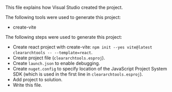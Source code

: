 This file explains how Visual Studio created the project.

The following tools were used to generate this project:
- create-vite

The following steps were used to generate this project:
- Create react project with create-vite: `npm init --yes vite@latest cleararchtools -- --template=react`.
- Create project file (`cleararchtools.esproj`).
- Create `launch.json` to enable debugging.
- Create `nuget.config` to specify location of the JavaScript Project System SDK (which is used in the first line in `cleararchtools.esproj`).
- Add project to solution.
- Write this file.
